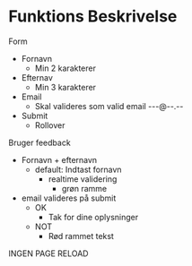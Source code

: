 # Funktions Beskrivelse

Form
  - Fornavn 
      - Min 2 karakterer
  - Efternav 
      - Min 3 karakterer
  - Email
      - Skal valideres som valid email
        ---@--.--
  - Submit
      - Rollover
      
      
Bruger feedback
  - Fornavn + efternavn
    - default: Indtast fornavn
      - realtime validering
        - grøn ramme
  - email valideres på submit
    - OK
      - Tak for dine oplysninger
    - NOT
      - Rød rammet tekst
      
      
INGEN PAGE RELOAD
